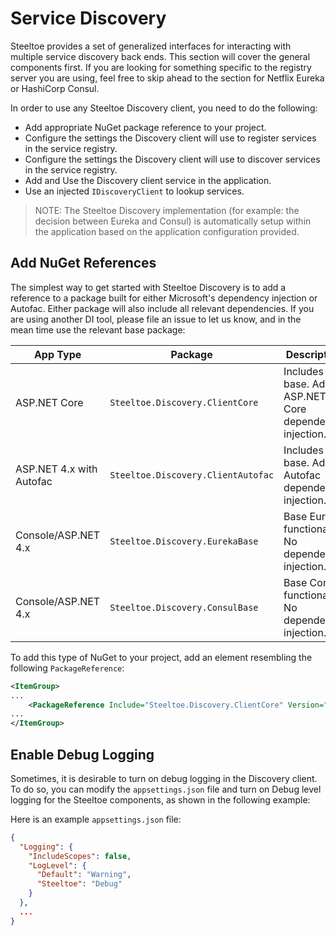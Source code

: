 # Service Discovery

Steeltoe provides a set of generalized interfaces for interacting with multiple service discovery back ends. This section will cover the general components first. If you are looking for something specific to the registry server you are using, feel free to skip ahead to the section for Netflix Eureka or HashiCorp Consul.

In order to use any Steeltoe Discovery client, you need to do the following:

* Add appropriate NuGet package reference to your project.
* Configure the settings the Discovery client will use to register services in the service registry.
* Configure the settings the Discovery client will use to discover services in the service registry.
* Add and Use the Discovery client service in the application.
* Use an injected `IDiscoveryClient` to lookup services.

>NOTE: The Steeltoe Discovery implementation (for example: the decision between Eureka and Consul) is automatically setup within the application based on the application configuration provided.

## Add NuGet References

<!-- TODO: review this section, its not completely correct -->
The simplest way to get started with Steeltoe Discovery is to add a reference to a package built for either Microsoft's dependency injection or Autofac. Either package will also include all relevant dependencies. If you are using another DI tool, please file an issue to let us know, and in the mean time use the relevant base package:

| App Type | Package | Description |
| --- | --- | --- |
| ASP.NET Core | `Steeltoe.Discovery.ClientCore` | Includes base. Adds ASP.NET Core dependency injection. |
| ASP.NET 4.x with Autofac | `Steeltoe.Discovery.ClientAutofac` | Includes base. Adds Autofac dependency injection. |
| Console/ASP.NET 4.x | `Steeltoe.Discovery.EurekaBase` | Base Eureka functionality. No dependency injection. |
| Console/ASP.NET 4.x | `Steeltoe.Discovery.ConsulBase` | Base Consul functionality. No dependency injection. |

To add this type of NuGet to your project, add an element resembling the following `PackageReference`:

```xml
<ItemGroup>
...
    <PackageReference Include="Steeltoe.Discovery.ClientCore" Version="2.5.2" />
...
</ItemGroup>
```

## Enable Debug Logging

Sometimes, it is desirable to turn on debug logging in the Discovery client. To do so, you can modify the `appsettings.json` file and turn on Debug level logging for the Steeltoe components, as shown in the following example:

Here is an example `appsettings.json` file:

```json
{
  "Logging": {
    "IncludeScopes": false,
    "LogLevel": {
      "Default": "Warning",
      "Steeltoe": "Debug"
    }
  },
  ...
}
```
